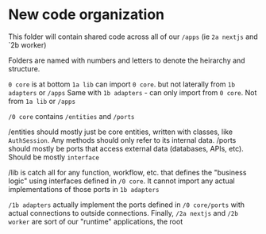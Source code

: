 # New code organization

This folder will contain shared code across all of our `/apps` (ie `2a nextjs` and `2b worker)

Folders are named with numbers and letters to denote the heirarchy and structure.

`0 core` is at bottom
`1a lib` can import `0 core`. but not laterally from `1b adapters` or `/apps`
Same with `1b adapters` - can only import from `0 core`. Not from `1a lib` or `/apps`

`/0 core` contains `/entities` and `/ports`

/entities should mostly just be core entities, written with classes, like `AuthSession`. Any methods should only refer to its internal data.
/ports should mostly be ports that access external data (databases, APIs, etc). Should be mostly `interface`

/lib is catch all for any function, workflow, etc. that defines the "business logic" using interfaces defined in `/0 core`. It cannot import any actual implementations of those ports in `1b adapters`

`/1b adapters` actually implement the ports defined in `/0 core/ports` with actual connections to outside connections.
Finally, `/2a nextjs` and `/2b worker` are sort of our "runtime" applications, the root
